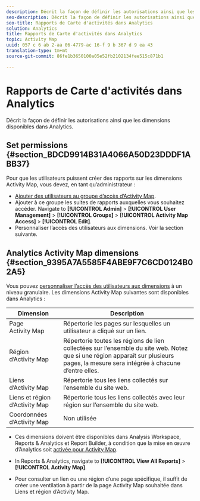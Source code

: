 ```yaml
---
description: Décrit la façon de définir les autorisations ainsi que les dimensions disponibles dans Analytics.
seo-description: Décrit la façon de définir les autorisations ainsi que les dimensions disponibles dans Analytics.
seo-title: Rapports de Carte d'activités dans Analytics
solution: Analytics
title: Rapports de Carte d'activités dans Analytics
topic: Activity Map
uuid: 057 c 6 ab 2-aa 06-4779-ac 16-f 9 b 367 d 9 ea 43
translation-type: tm+mt
source-git-commit: 86fe1b3650100a05e52fb2102134fee515c871b1

---
```



# Rapports de Carte d'activités dans Analytics

Décrit la façon de définir les autorisations ainsi que les dimensions disponibles dans Analytics.

## Set permissions {#section_BDCD9914B31A4066A50D23DDDF1ABB37}

Pour que les utilisateurs puissent créer des rapports sur les dimensions Activity Map, vous devez, en tant qu’administrateur :

* [Ajouter des utilisateurs au groupe d’accès d’Activity Map](/help/analyze/activity-map/activitymap-getting-started/activitymap-getting-started-admins/activitymap-enable.md).
* Ajouter à ce groupe les suites de rapports auxquelles vous souhaitez accéder. Navigate to **[!UICONTROL Admin]** &gt; **[!UICONTROL User Management]** &gt; **[!UICONTROL Groups]** &gt; **[!UICONTROL Activity Map Access]** &gt; **[!UICONTROL Edit]**.
* Personnaliser l’accès des utilisateurs aux dimensions. Voir la section suivante.

## Analytics Activity Map dimensions {#section_9395A7A5585F4ABE9F7C6CD0124B02A5}

Vous pouvez [personnaliser l’accès des utilisateurs aux dimensions](https://marketing.adobe.com/resources/help/en_US/reference/groups-dimensions.html) à un niveau granulaire. Les dimensions Activity Map suivantes sont disponibles dans Analytics :

| Dimension | Description |
|---|---|
| Page Activity Map | Répertorie les pages sur lesquelles un utilisateur a cliqué sur un lien. |
| Région d’Activity Map | Répertorie toutes les régions de lien collectées sur l’ensemble du site web. Notez que si une région apparaît sur plusieurs pages, la mesure sera intégrée à chacune d’entre elles. |
| Liens d’Activity Map | Répertorie tous les liens collectés sur l’ensemble du site web. |
| Liens et région d’Activity Map | Répertorie tous les liens collectés avec leur région sur l’ensemble du site web. |
| Coordonnées d’Activity Map | Non utilisée |

* Ces dimensions doivent être disponibles dans Analysis Workspace, Reports &amp; Analytics et Report Builder, à condition que la mise en œuvre d’Analytics soit [activée pour Activity Map](/help/analyze/activity-map/activitymap-getting-started/activitymap-getting-started-admins/activitymap-enable.md).
* In Reports &amp; Analytics, navigate to **[!UICONTROL View All Reports]** &gt; **[!UICONTROL Activity Map]**.

* Pour consulter un lien ou une région d’une page spécifique, il suffit de créer une ventilation à partir de la page Activity Map souhaitée dans Liens et région d’Activity Map.

